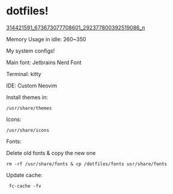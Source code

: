 # dotfiles!
[314421591_673673077708601_292377800392519086_n](https://user-images.githubusercontent.com/48987652/203214856-3bca64d8-ce02-4a50-bf1c-4cecd6109cc4.jpg)

Memory Usage in idle: 260~350



My system configs!

Main font: Jetbrains Nerd Font

Terminal: kitty

IDE: Custom Neovim 

Install themes in:

    /usr/share/themes

Icons:

    /usr/share/icons

Fonts:

Delete old fonts & copy the new one

    rm -rf /usr/share/fonts & cp /dotfiles/fonts usr/share/fonts


Update cache:

     fc-cache -fv

